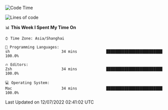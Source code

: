 <!--START_SECTION:waka-->
![Code Time](http://img.shields.io/badge/Code%20Time-743%20hrs%2052%20mins-blue)

![Lines of code](https://img.shields.io/badge/From%20Hello%20World%20I%27ve%20Written-22%20Thousand%20lines%20of%20code-blue)

📊 **This Week I Spent My Time On** 

```text
⌚︎ Time Zone: Asia/Shanghai

💬 Programming Languages: 
sh                       34 mins             █████████████████████████   100.0%

🔥 Editors: 
Zsh                      34 mins             █████████████████████████   100.0%

💻 Operating System: 
Mac                      34 mins             █████████████████████████   100.0%

```


 Last Updated on 12/07/2022 02:41:02 UTC
<!--END_SECTION:waka-->
